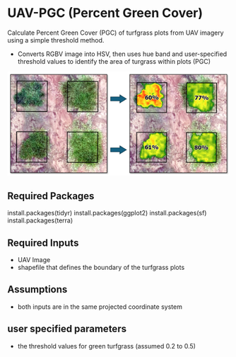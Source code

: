 # UAV-PGC (Percent Green Cover)
Calculate Percent Green Cover (PGC) of turfgrass plots from UAV imagery using a 
simple threshold method. 

- Converts RGBV image into HSV, then uses hue band and user-specified threshold 
values to identify the area of turgrass within plots (PGC)

![image info](./resources/pgc.png)

## Required Packages
install.packages(tidyr)
install.packages(ggplot2)
install.packages(sf)
install.packages(terra)


## Required Inputs
- UAV Image
- shapefile that defines the boundary of the turfgrass plots

## Assumptions
- both inputs are in the same projected coordinate system

## user specified parameters
- the threshold values for green turfgrass (assumed 0.2 to 0.5)